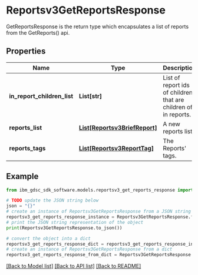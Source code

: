# Reportsv3GetReportsResponse

GetReportsResponse is the return type which encapsulates a list of reports from the GetReports() api.

## Properties

Name | Type | Description | Notes
------------ | ------------- | ------------- | -------------
**in_report_children_list** | **List[str]** | List of report ids of children that are children of in reports. | [optional] 
**reports_list** | [**List[Reportsv3BriefReport]**](Reportsv3BriefReport.md) | A new reports list. | [optional] 
**reports_tags** | [**List[Reportsv3ReportTag]**](Reportsv3ReportTag.md) | The Reports&#39; tags. | [optional] 

## Example

```python
from ibm_gdsc_sdk_software.models.reportsv3_get_reports_response import Reportsv3GetReportsResponse

# TODO update the JSON string below
json = "{}"
# create an instance of Reportsv3GetReportsResponse from a JSON string
reportsv3_get_reports_response_instance = Reportsv3GetReportsResponse.from_json(json)
# print the JSON string representation of the object
print(Reportsv3GetReportsResponse.to_json())

# convert the object into a dict
reportsv3_get_reports_response_dict = reportsv3_get_reports_response_instance.to_dict()
# create an instance of Reportsv3GetReportsResponse from a dict
reportsv3_get_reports_response_from_dict = Reportsv3GetReportsResponse.from_dict(reportsv3_get_reports_response_dict)
```
[[Back to Model list]](../README.md#documentation-for-models) [[Back to API list]](../README.md#documentation-for-api-endpoints) [[Back to README]](../README.md)


